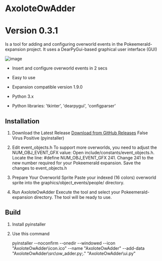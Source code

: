 # AxoloteOwAdder
# Version 0.3.1

Is a tool for adding and configuring overworld events in the Pokeemerald-expansion project.
It uses a DearPyGui-based graphical user interface (GUI)

![image](https://github.com/user-attachments/assets/b5909521-343e-4efd-9fbb-eaa3fb276f06)

- Insert and configure overworld events in 2 secs
- Easy to use
- Expansion compatible version 1.9.0

- Python 3.x
- Python libraries: 'tkinter', 'dearpygui', 'configparser'

## Installation

1. Download the Latest Release
    [Download from GitHub Releases](https://github.com/Nexxo11/AxoloteOwAdder/releases)
   False Virus Positive (pyinstaller)

3. Edit event_objects.h
    To support more overworlds, you need to adjust the NUM_OBJ_EVENT_GFX value:
    Open include/constants/event_objects.h.
    Locate the line: #define NUM_OBJ_EVENT_GFX 241.
    Change 241 to the new number required for your Pokeemerald expansion.
    Save the changes to event_objects.h

3. Prepare Your Overworld Sprite
    Paste your indexed (16 colors) overworld sprite into the graphics/object_events/people/ directory.

5. Run AxoloteOwAdder
    Execute the tool and select your Pokeemerald-expansion directory.
    The tool will be ready to use.

## Build
1. Install pyinstaller

2. Use this command

   pyinstaller --noconfirm --onedir --windowed --icon "AxoloteOwAdder\icon.ico" --name "AxoloteOwAdder" --add-data "AxoloteOwAdder\src\ow_adder.py;."  "AxoloteOwAdder\ui.py"
